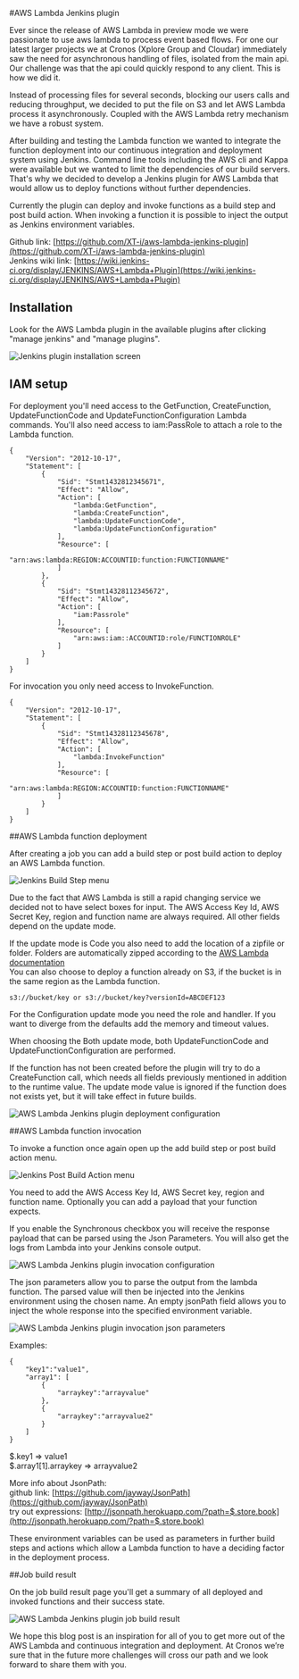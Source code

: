 #AWS Lambda Jenkins plugin

Ever since the release of AWS Lambda in preview mode we were passionate to use aws lambda to process event based flows.  For one our latest larger projects we at Cronos (Xplore Group and Cloudar) immediately saw the need for asynchronous handling of files, isolated from the main api.  Our challenge was that the api could quickly respond to any client.
This is how we did it.

Instead of processing files for several seconds, blocking our users calls and reducing throughput, we decided to put the file on S3 and let AWS Lambda process it asynchronously. Coupled with the AWS Lambda retry mechanism we have a robust system.

After building and testing the Lambda function we wanted to integrate the function deployment into our continuous integration and deployment system using Jenkins. Command line tools including the AWS cli and Kappa were available but we wanted to limit the dependencies of our build servers.
That's why we decided to develop a Jenkins plugin for AWS Lambda that would allow us to deploy functions without further dependencies.

Currently the plugin can deploy and invoke functions as a build step and post build action. When invoking a function it is possible to inject the output as Jenkins environment variables.

Github link: [https://github.com/XT-i/aws-lambda-jenkins-plugin](https://github.com/XT-i/aws-lambda-jenkins-plugin)  
Jenkins wiki link: [https://wiki.jenkins-ci.org/display/JENKINS/AWS+Lambda+Plugin](https://wiki.jenkins-ci.org/display/JENKINS/AWS+Lambda+Plugin)

## Installation

Look for the AWS Lambda plugin in the available plugins after clicking "manage jenkins" and "manage plugins".

![Jenkins plugin installation screen](blogpost/install.jpg)

## IAM setup

For deployment you'll need access to the GetFunction, CreateFunction, UpdateFunctionCode and UpdateFunctionConfiguration Lambda commands.
You'll also need access to iam:PassRole to attach a role to the Lambda function. 

    {
        "Version": "2012-10-17",
        "Statement": [
            {
                "Sid": "Stmt1432812345671",
                "Effect": "Allow",
                "Action": [
                    "lambda:GetFunction",
                    "lambda:CreateFunction",
                    "lambda:UpdateFunctionCode",
                    "lambda:UpdateFunctionConfiguration"
                ],
                "Resource": [
                    "arn:aws:lambda:REGION:ACCOUNTID:function:FUNCTIONNAME"
                ]
            },
            {
                "Sid": "Stmt14328112345672",
                "Effect": "Allow",
                "Action": [
                    "iam:Passrole"
                ],
                "Resource": [
                    "arn:aws:iam::ACCOUNTID:role/FUNCTIONROLE"
                ]
            }
        ]
    }

For invocation you only need access to InvokeFunction.

    {
        "Version": "2012-10-17",
        "Statement": [
            {
                "Sid": "Stmt14328112345678",
                "Effect": "Allow",
                "Action": [
                    "lambda:InvokeFunction"
                ],
                "Resource": [
                    "arn:aws:lambda:REGION:ACCOUNTID:function:FUNCTIONNAME"
                ]
            }
        ]
    }

##AWS Lambda function deployment

After creating a job you can add a build step or post build action to deploy an AWS Lambda function.

![Jenkins Build Step menu](blogpost/build-step.jpg)

Due to the fact that AWS Lambda is still a rapid changing service we decided not to have select boxes for input.
The AWS Access Key Id, AWS Secret Key, region and function name are always required. All other fields depend on the update mode.

If the update mode is Code you also need to add the location of a zipfile or folder.
Folders are automatically zipped according to the [AWS Lambda documentation](http://docs.aws.amazon.com/lambda/latest/dg/walkthrough-s3-events-adminuser-create-test-function-create-function.html)  
You can also choose to deploy a function already on S3, if the bucket is in the same region as the Lambda function.

    s3://bucket/key or s3://bucket/key?versionId=ABCDEF123

For the Configuration update mode you need the role and handler. If you want to diverge from the defaults add the memory and timeout values.

When choosing the Both update mode, both UpdateFunctionCode and UpdateFunctionConfiguration are performed.

If the function has not been created before the plugin will try to do a CreateFunction call, which needs all fields previously mentioned in addition to the runtime value.
The update mode value is ignored if the function does not exists yet, but it will take effect in future builds.

![AWS Lambda Jenkins plugin deployment configuration](blogpost/deploy.jpg)

##AWS Lambda function invocation

To invoke a function once again open up the add build step or post build action menu.

![Jenkins Post Build Action menu](blogpost/post-build.jpg)

You need to add the AWS Access Key Id, AWS Secret key, region and function name. Optionally you can add a payload that your function expects.

If you enable the Synchronous checkbox you will receive the response payload that can be parsed using the Json Parameters.
You will also get the logs from Lambda into your Jenkins console output. 

![AWS Lambda Jenkins plugin invocation configuration](blogpost/invoke.jpg)

The json parameters allow you to parse the output from the lambda function. The parsed value will then be injected into the Jenkins environment using the chosen name.
An empty jsonPath field allows you to inject the whole response into the specified environment variable.

![AWS Lambda Jenkins plugin invocation json parameters](blogpost/invoke-json-parameters.jpg)

Examples:

    {
        "key1":"value1",
        "array1": [
            {
                "arraykey":"arrayvalue"
            },
            {
                "arraykey":"arrayvalue2"
            }
        ]
    }
    
$.key1 => value1  
$.array1[1].arraykey => arrayvalue2

More info about JsonPath:  
github link: [https://github.com/jayway/JsonPath](https://github.com/jayway/JsonPath)  
try out expressions: [http://jsonpath.herokuapp.com/?path=$.store.book](http://jsonpath.herokuapp.com/?path=$.store.book)

These environment variables can be used as parameters in further build steps and actions which allow a Lambda function to have a deciding factor in the deployment process.

##Job build result

On the job build result page you'll get a summary of all deployed and invoked functions and their success state.

![AWS Lambda Jenkins plugin job build result](blogpost/result.jpg)

We hope this blog post is an inspiration for all of you to get more out of the AWS Lambda and continuous integration and deployment.
At Cronos we’re sure that in the future more challenges will cross our path and we look forward to share them with you.